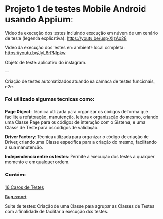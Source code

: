 # Projeto 1 de testes Mobile Android usando Appium:

Vídeo da execução dos testes incluindo execução em núvem de um cenário de teste (legenda explicativa): https://youtu.be/usp-XjzAx28

Vídeo da execução dos testes em ambiente local completa: https://youtu.be/JyL6rPNIpkw

Objeto de teste: aplicativo do instagram.

--

Criação de testes automatizados atuando na camada de testes funcionais, e2e.


### Foi utilizado algumas tecnicas como: <h3>

 **Page Object**: Técnica utilizada para organizar os códigos de forma que facilite a refatoração, manutenção, leitura e organização do mesmo, criando uma Classe Page para os códigos de interação com o Sistema, e uma Classe de Teste para os códigos de validação.
 
 **Driver Factory**: Técnica utilizada para organizar o código de criação de Driver, criando uma Classe específica para a criação do mesmo, facilitando a sua manutenção.
 
 **Independencia entre os testes**: Permite a execução dos testes a qualquer momento e em qualquer ordem.

### Contém: <h3>

[16 Casos de Testes](https://docs.google.com/spreadsheets/d/1W-RaKTYpkuewYMfc66HgdhY8akvHMe84i-X6OFBukSs/edit?usp=sharing)

[Bug report](https://github.com/nimairodrigues/Portfolio/blob/main/projetoappium/projeto1appium/Reporte%20de%20Bugs.md)

Suite de testes: Criação de uma Classe para agrupar as Classes de Testes com a finalidade de facilitar a execução dos testes.
